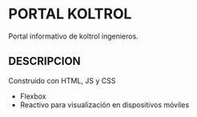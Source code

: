 # PORTAL KOLTROL
Portal informativo de koltrol ingenieros.

## DESCRIPCION
Construido con HTML, JS y CSS
* Flexbox
* Reactivo para visualización en dispositivos móviles
